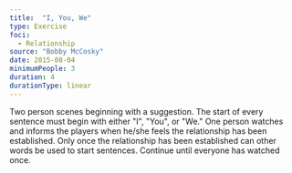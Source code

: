 ```yaml
---
title:  "I, You, We"
type: Exercise
foci:
  - Relationship
source: "Bobby McCosky"
date: 2015-08-04
minimumPeople: 3
duration: 4
durationType: linear
---
```

Two person scenes beginning with a suggestion.
The start of every sentence must begin with either "I", "You", or "We."
One person watches and informs the players when he/she feels the relationship has been established.
Only once the relationship has been established can other words be used to start sentences.
Continue until everyone has watched once.
